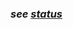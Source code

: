### *see [status](https://github.com/gcassel/Modular-Organization-Terminology/blob/master/terms/status.md)*

